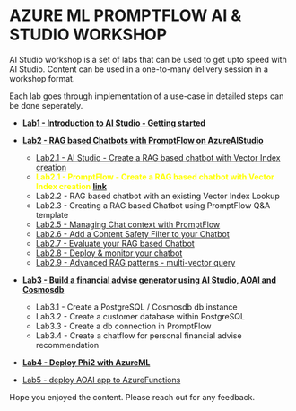 # AZURE ML PROMPTFLOW AI & STUDIO WORKSHOP

AI Studio workshop is a set of labs that can be used to get upto speed with AI Studio.
Content can be used in a one-to-many delivery session in a workshop format.

Each lab goes through implementation of a use-case in detailed steps can be done seperately.


- [**Lab1 - Introduction to AI Studio - Getting started**](./Labs/Lab1%20-%20Introduction%20to%20AIStudio/GettingStarted.md)
- [**Lab2 - RAG based Chatbots with PromptFlow on AzureAIStudio**](./Labs/Lab2%20-%20RAG%20based%20Chatbots%20with%20PromptFlow%20on%20AzureAIStudio/README.md)
    - [Lab2.1 - AI Studio - Create a RAG based chatbot with Vector Index creation](./Labs/Lab2%20-%20Build%20&%20Deploy%20RAG%20based%20Chatbots%20with%20PromptFlow%20&%20AzureAIStudio/2.1%20AI%20Studio%20-%20RAG%20based%20Chatbot%20with%20Vector%20Index%20creation%20Tutorial.md)
    - <span style="color:yellow"> **Lab2.1 - PromptFlow -  Create a RAG based chatbot with Vector Index creation</span>** [**link**](./Labs/Lab2%20-%20Build%20&%20Deploy%20RAG%20based%20Chatbots%20with%20PromptFlow%20&%20AzureAIStudio/2.1%20PromptFlow%20-%20RAG%20based%20Chatbot%20with%20Vector%20Index%20creation%20Tutorial.md)
    - Lab2.2 - RAG based chatbot with an existing Vector Index Lookup
    - Lab2.3 - Creating a RAG based Chatbot using PromptFlow Q&A template
    - [Lab2.5 - Managing Chat context with PromptFlow](./Labs/Lab2%20-%20vanilla%20RAG%20automation/)
    - [Lab2.6 - Add a Content Safety Filter to your Chatbot](./Labs/Lab2%20-%20vanilla%20RAG%20automation/)
    - [Lab2.7 - Evaluate your RAG based Chatbot ](./Labs/Lab2%20-%20vanilla%20RAG%20automation/)
    - [Lab2.8 - Deploy & monitor your chatbot](./Labs/Lab2%20-%20vanilla%20RAG%20automation/Tutorial.md)
    - [Lab2.9 - Advanced RAG patterns - multi-vector query](./Labs/Lab2%20-%20vanilla%20RAG%20automation/)
- [**Lab3 - Build a financial advise generator using AI Studio, AOAI and Cosmosdb**](./Lab4)
    - Lab3.1 - Create a PostgreSQL / Cosmosdb db instance 
    - Lab3.2 - Create a customer database within PostgreSQL 
    - Lab3.3 - Create a db connection in PromptFlow 
    - Lab3.4 - Create a chatflow for personal financial advise recommendation

- [**Lab4 - Deploy Phi2 with AzureML**](./)

- [Lab5 - deploy AOAI app to AzureFunctions](./)

Hope you enjoyed the content.
Please reach out for any feedback. 
    